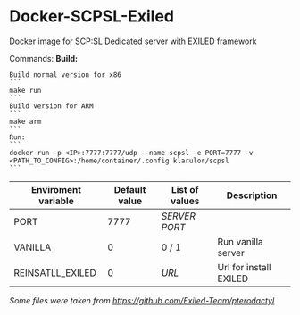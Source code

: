 # Docker-SCPSL-Exiled
Docker image for SCP:SL Dedicated server with EXILED framework

Commands:
  **Build:**

    Build normal version for x86 
    ```
    make run 
    ```
    Build version for ARM 
    ```
    make arm
    ```
    Run:
    ```
    docker run -p <IP>:7777:7777/udp --name scpsl -e PORT=7777 -v <PATH_TO_CONFIG>:/home/container/.config klarulor/scpsl
    ```
| Enviroment variable | Default value | List of values | Description            |
|---------------------|---------------|----------------|------------------------|
| PORT                | 7777          | *SERVER PORT*  |                        |
| VANILLA             | 0             | 0 / 1          | Run vanilla server     |
| REINSATLL_EXILED    | 0             | *URL*          | Url for install EXILED |

*Some files were taken from https://github.com/Exiled-Team/pterodactyl*